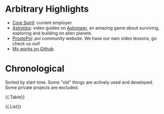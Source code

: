 # Arbitrary Highlights

* [Core Spirit](https://corespirit.com): current employer.
* [Astrotips](https://www.youtube.com/playlist?list=PLfygJGWNJ-9WaNWXim4P7lLwZ0ooSWLQ4): video guides on [Astroneer](https://astroneer.space), an amazing game about surviving, exploring and building on alien planets.
* [ProstoPoi](http://prostopoi.ru): poi community website. We have our own video lessons, go check us out!
* [My works on Github](https://github.com/mitranim?tab=repositories).

# Chronological

Sorted by start time. Some "old" things are actively used and developed. Some private projects are excluded.

{{.Table}}

{{.List}}
